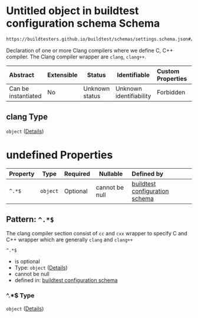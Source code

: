 # Untitled object in buildtest configuration schema Schema

```txt
https://buildtesters.github.io/buildtest/schemas/settings.schema.json#/properties/compilers/properties/clang
```

Declaration of one or more Clang compilers where we define C, C++ compiler. The Clang compiler wrapper are `clang`, `clang++`.


| Abstract            | Extensible | Status         | Identifiable            | Custom Properties | Additional Properties | Access Restrictions | Defined In                                                                   |
| :------------------ | ---------- | -------------- | ----------------------- | :---------------- | --------------------- | ------------------- | ---------------------------------------------------------------------------- |
| Can be instantiated | No         | Unknown status | Unknown identifiability | Forbidden         | Allowed               | none                | [settings.schema.json\*](../out/settings.schema.json "open original schema") |

## clang Type

`object` ([Details](settings-properties-compilers-properties-clang.md))

# undefined Properties

| Property | Type     | Required | Nullable       | Defined by                                                                                                                                                                                                  |
| :------- | -------- | -------- | -------------- | :---------------------------------------------------------------------------------------------------------------------------------------------------------------------------------------------------------- |
| `^.*$`   | `object` | Optional | cannot be null | [buildtest configuration schema](settings-definitions-clang.md "https&#x3A;//buildtesters.github.io/buildtest/schemas/settings.schema.json#/properties/compilers/properties/clang/patternProperties/^.\*$") |

## Pattern: `^.*$`

The clang compiler section consist of `cc` and `cxx` wrapper to specify C and C++ wrapper which are generally `clang` and `clang++`


`^.*$`

-   is optional
-   Type: `object` ([Details](settings-definitions-clang.md))
-   cannot be null
-   defined in: [buildtest configuration schema](settings-definitions-clang.md "https&#x3A;//buildtesters.github.io/buildtest/schemas/settings.schema.json#/properties/compilers/properties/clang/patternProperties/^.\*$")

### ^.\*$ Type

`object` ([Details](settings-definitions-clang.md))
